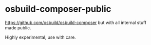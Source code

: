 # osbuild-composer-public

https://github.com/osbuild/osbuild-composer but with all internal stuff made
public.

Highly experimental, use with care.
